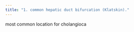 ```yaml
---
title: "1. common hepatic duct bifurcation (Klatskin)."
---
```

most common location for cholangioca

